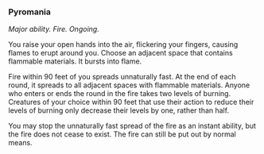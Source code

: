 ### Pyromania

_Major ability. Fire. Ongoing._

You raise your open hands into the air, flickering your fingers, causing flames to erupt around you. Choose an adjacent space that contains flammable materials. It bursts into flame.

Fire within 90 feet of you spreads unnaturally fast. At the end of each round, it spreads to all adjacent spaces with flammable materials. Anyone who enters or ends the round in the fire takes two levels of burning. Creatures of your choice within 90 feet that use their action to reduce their levels of burning only decrease their levels by one, rather than half.

You may stop the unnaturally fast spread of the fire as an instant ability, but the fire does not cease to exist. The fire can still be put out by normal means.
